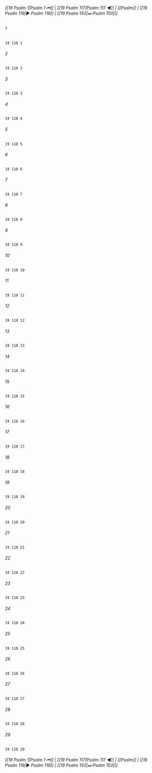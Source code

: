 
###### [[19 Psalm 1|Psalm 1 ⏮]] | [[19 Psalm 117|Psalm 117 ◀]] | [[Psalm]] | [[19 Psalm 119|▶ Psalm 119]] | [[19 Psalm 150|⏭ Psalm 150|]]

###### 1
``` verse
19 118 1 
```
###### 2
``` verse
19 118 2 
```
###### 3
``` verse
19 118 3 
```
###### 4
``` verse
19 118 4 
```
###### 5
``` verse
19 118 5 
```
###### 6
``` verse
19 118 6 
```
###### 7
``` verse
19 118 7 
```
###### 8
``` verse
19 118 8 
```
###### 9
``` verse
19 118 9 
```
###### 10
``` verse
19 118 10 
```
###### 11
``` verse
19 118 11 
```
###### 12
``` verse
19 118 12 
```
###### 13
``` verse
19 118 13 
```
###### 14
``` verse
19 118 14 
```
###### 15
``` verse
19 118 15 
```
###### 16
``` verse
19 118 16 
```
###### 17
``` verse
19 118 17 
```
###### 18
``` verse
19 118 18 
```
###### 19
``` verse
19 118 19 
```
###### 20
``` verse
19 118 20 
```
###### 21
``` verse
19 118 21 
```
###### 22
``` verse
19 118 22 
```
###### 23
``` verse
19 118 23 
```
###### 24
``` verse
19 118 24 
```
###### 25
``` verse
19 118 25 
```
###### 26
``` verse
19 118 26 
```
###### 27
``` verse
19 118 27 
```
###### 28
``` verse
19 118 28 
```
###### 29
``` verse
19 118 29 
```

###### [[19 Psalm 1|Psalm 1 ⏮]] | [[19 Psalm 117|Psalm 117 ◀]] | [[Psalm]] | [[19 Psalm 119|▶ Psalm 119]] | [[19 Psalm 150|⏭ Psalm 150|]]

